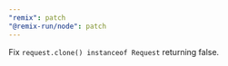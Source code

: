 ```yaml
---
"remix": patch
"@remix-run/node": patch
---
```


Fix `request.clone() instanceof Request` returning false.
